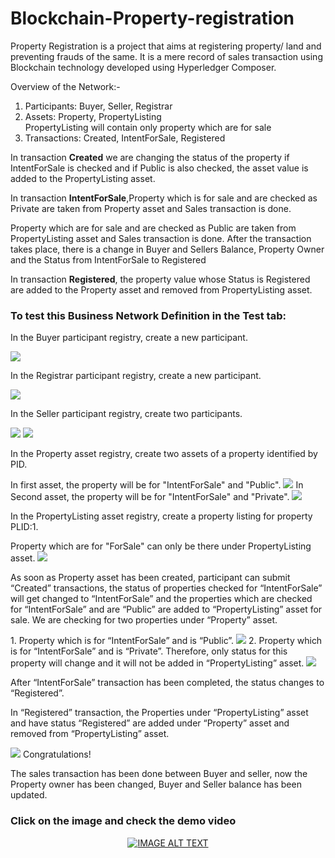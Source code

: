 # Blockchain-Property-registration
<p>Property Registration is a project that aims at registering property/ land and preventing frauds of the same.
It is a mere record of sales transaction using Blockchain technology developed using Hyperledger Composer.</p>

Overview of the Network:-
1. Participants: Buyer, Seller, Registrar
2. Assets: Property, PropertyListing <br>
PropertyListing will contain only property which are for sale
3. Transactions: Created, IntentForSale, Registered <br>
<p>In transaction <b>Created</b> we are changing the status of the property if IntentForSale is checked and if Public is also checked, the asset value is added to the PropertyListing asset.<br/></p>
<p>In transaction <b>IntentForSale</b>,Property which is for sale and are checked as Private are taken from Property asset and Sales transaction is done. <br></p>
<p>Property which are for sale and are checked as Public are taken from PropertyListing asset and Sales transaction is done. After the transaction takes place, there is a change in Buyer and Sellers Balance, Property Owner and the Status from IntentForSale to Registered<br></p>
<p>In transaction <b>Registered</b>, the property value whose Status is Registered are added to the Property asset and removed from PropertyListing asset.</p>
<h3>To test this Business Network Definition in the Test tab:</h3>
<p>In the Buyer participant registry, create a new participant.</p>
<img src="https://github.com/mayanku/Blockchain-Property-registration/blob/master/p1.png">
<p>In the Registrar participant registry, create a new participant.</p>
<img src="https://github.com/mayanku/Blockchain-Property-registration/blob/master/p2.png">
<p>In the Seller participant registry, create two participants.</p>
<img src="https://github.com/mayanku/Blockchain-Property-registration/blob/master/p3.png">
<img src="https://github.com/mayanku/Blockchain-Property-registration/blob/master/p4.png">
<p>In the Property asset registry, create two assets of a property identified by PID.</p>
In first asset, the property will be for "IntentForSale" and "Public".
<img src="https://github.com/mayanku/Blockchain-Property-registration/blob/master/p5.png">
In Second asset, the property will be for "IntentForSale" and "Private".
<img src="https://github.com/mayanku/Blockchain-Property-registration/blob/master/p6.png">
<p>In the PropertyListing asset registry, create a property listing for property PLID:1.</p>
Property which are for "ForSale" can only be there under PropertyListing asset.
<img src="https://github.com/mayanku/Blockchain-Property-registration/blob/master/p7.png">
<p>As soon as Property asset has been created, participant can submit “Created” transactions, the status of properties checked for “IntentForSale” will get changed to “IntentForSale” and the properties which are checked for “IntentForSale” and are “Public” are added to “PropertyListing” asset for sale. We are checking for two properties under “Property” asset.</p>
1.	Property which is for “IntentForSale” and is “Public”.
<img src="https://github.com/mayanku/Blockchain-Property-registration/blob/master/p8.png">
2.	Property which is for “IntentForSale” and is “Private”. Therefore, only status for this property will change and it will not be added in “PropertyListing” asset.
<img src="https://github.com/mayanku/Blockchain-Property-registration/blob/master/p9.png">
<p>After “IntentForSale” transaction has been completed, the status changes to “Registered”.</p>
<p>In “Registered” transaction, the Properties under “PropertyListing” asset and have status “Registered” are added under “Property” asset and removed from “PropertyListing” asset.</p>
<img src="https://github.com/mayanku/Blockchain-Property-registration/blob/master/p10.png">
<bold>Congratulations!</bold>
<p>The sales transaction has been done between Buyer and seller, now the Property owner has been changed, Buyer and Seller balance has been updated.</p>
<h3> Click on the image and check the demo video</h3>
<div align="center">
  <a href="https://drive.google.com/open?id=1Ok1oYLdaGeEBVx7xW7r3TVUEgWTGMJ5M"><img src="https://github.com/mayanku/Blockchain-Property-registration/blob/master/Screenshot%20(94).png" alt="IMAGE ALT TEXT"></a>
</div>
